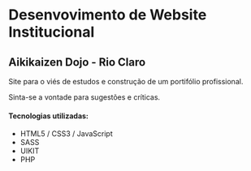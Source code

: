 # Desenvovimento de Website Institucional 
## Aikikaizen Dojo - Rio Claro 

Site para o viés de estudos e construção de um portifólio profissional. 

Sinta-se a vontade para sugestões e críticas. 

#### Tecnologias utilizadas: 
- HTML5 / CSS3 / JavaScript
- SASS 
- UIKIT
- PHP 


